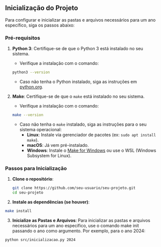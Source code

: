 ## Inicialização do Projeto

Para configurar e inicializar as pastas e arquivos necessários para um ano específico, siga os passos abaixo:

### Pré-requisitos

1. **Python 3**: Certifique-se de que o Python 3 está instalado no seu sistema.
   - Verifique a instalação com o comando:
    ```bash
    python3 --version
    ```
   - Caso não tenha o Python instalado, siga as instruções em [python.org](https://www.python.org/).

2. **Make**: Certifique-se de que o `make` está instalado no seu sistema.
   - Verifique a instalação com o comando:
    ```bash
    make --version
    ```
   - Caso não tenha o `make` instalado, siga as instruções para o seu sistema operacional:
     - **Linux**: Instale via gerenciador de pacotes (ex: `sudo apt install make`).
     - **macOS**: Já vem pré-instalado.
     - **Windows**: Instale o [Make for Windows](http://gnuwin32.sourceforge.net/packages/make.htm) ou use o WSL (Windows Subsystem for Linux).

### Passos para Inicialização

1. **Clone o repositório**:
   ```bash
   git clone https://github.com/seu-usuario/seu-projeto.git
   cd seu-projeto
2. **Instale as dependências (se houver)**:
```bash
make install
```
3. **Inicialize as Pastas e Arquivos**:
Para inicializar as pastas e arquivos necessários para um ano específico, use o comando make init passando o ano como argumento. Por exemplo, para o ano 2024:
```bash
python src/inicializacao.py 2024
```